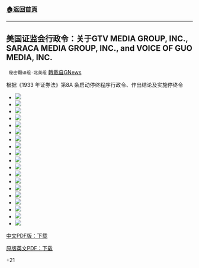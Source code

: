###  [:house:返回首頁](https://github.com/ourhimalayas/txt)
---


## 美国证监会行政令：关于GTV MEDIA GROUP, INC., SARACA MEDIA GROUP, INC., and VOICE OF GUO MEDIA, INC.
` 秘密翻译组-北美组` [轉載自GNews](https://gnews.org/zh-hans/1531510/)

根据《1933 年证券法》第8A 条启动停终程序行政令、作出结论及实施停终令

- ![](https://assets.gnews.org/wp-content/uploads/2021/09/1-4.jpeg)
- ![](https://assets.gnews.org/wp-content/uploads/2021/09/2-1.jpeg)
- ![](https://assets.gnews.org/wp-content/uploads/2021/09/3-1.jpeg)
- ![](https://assets.gnews.org/wp-content/uploads/2021/09/4-1.jpeg)
- ![](https://assets.gnews.org/wp-content/uploads/2021/09/5-1.jpeg)
- ![](https://assets.gnews.org/wp-content/uploads/2021/09/6-1.jpeg)
- ![](https://assets.gnews.org/wp-content/uploads/2021/09/7-1.jpeg)
- ![](https://assets.gnews.org/wp-content/uploads/2021/09/8-1.jpeg)
- ![](https://assets.gnews.org/wp-content/uploads/2021/09/9-1.jpeg)
- ![](https://assets.gnews.org/wp-content/uploads/2021/09/10.jpeg)
- ![](https://assets.gnews.org/wp-content/uploads/2021/09/11-1.jpeg)
- ![](https://assets.gnews.org/wp-content/uploads/2021/09/12.jpeg)
- ![](https://assets.gnews.org/wp-content/uploads/2021/09/13.jpeg)
- ![](https://assets.gnews.org/wp-content/uploads/2021/09/14.jpeg)
- ![](https://assets.gnews.org/wp-content/uploads/2021/09/15.jpeg)
- ![](https://assets.gnews.org/wp-content/uploads/2021/09/16.jpeg)
- ![](https://assets.gnews.org/wp-content/uploads/2021/09/17.jpeg)
- ![](https://assets.gnews.org/wp-content/uploads/2021/09/18.jpeg)
- ![](https://assets.gnews.org/wp-content/uploads/2021/09/19.jpeg)


[中文PDF版：](https://assets.gnews.org/wp-content/uploads/2021/09/SEC-order_20210913_中文翻译-V2.pdf)[下载](https://assets.gnews.org/wp-content/uploads/2021/09/SEC-order_20210913_中文翻译-V2.pdf)

[原版英文PDF：](https://assets.gnews.org/wp-content/uploads/2021/09/33-10979-1-1.pdf)[下载](https://assets.gnews.org/wp-content/uploads/2021/09/33-10979-1-1.pdf)



+21
